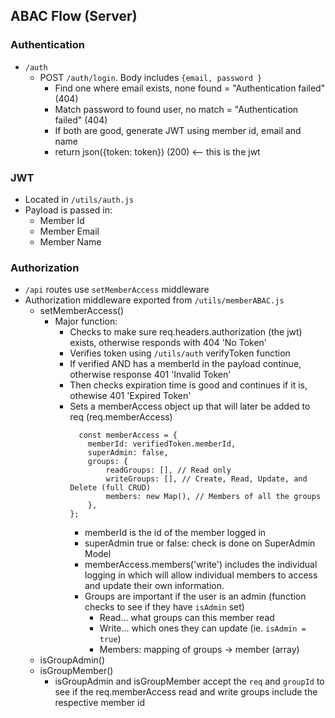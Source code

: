 ## ABAC Flow (Server)

### Authentication
- `/auth`
    - POST `/auth/login`. Body includes `{email, password }`
      - Find one where email exists, none found = "Authentication failed" (404)
      - Match password to found user, no match = "Authentication failed" (404)
      - If both are good, generate JWT using member id, email and name
      - return json({token: token}) (200) <-- this is the jwt
      
### JWT
- Located in `/utils/auth.js`
- Payload is passed in:
    - Member Id
    - Member Email
    - Member Name

### Authorization
- `/api` routes use `setMemberAccess` middleware
- Authorization middleware exported from `/utils/memberABAC.js`
    - setMemberAccess()
        - Major function:
            - Checks to make sure req.headers.authorization (the jwt) exists, otherwise responds with 404 'No Token'
            - Verifies token using `/utils/auth` verifyToken function
            - If verified AND has a memberId in the payload continue, otherwise response 401 'Invalid Token'
            - Then checks expiration time is good and continues if it is, othewise 401 'Expired Token'
            - Sets a memberAccess object up that will later be added to req (req.memberAccess)
                ```
                  const memberAccess = {
                    memberId: verifiedToken.memberId,
                    superAdmin: false,
                    groups: {
                        readGroups: [], // Read only
                        writeGroups: [], // Create, Read, Update, and Delete (full CRUD)
                        members: new Map(), // Members of all the groups
                    },
                };
                ```
                - memberId is the id of the member logged in
                - superAdmin true or false: check is done on SuperAdmin Model
                - memberAccess.members('write') includes the individual logging in which will allow individual members to access and update their own information.
                - Groups are important if the user is an admin (function checks to see if they have `isAdmin` set)
                    - Read... what groups can this member read
                    - Write... which ones they can update (ie. `isAdmin = true`)
                    - Members: mapping of groups -> member (array)
    - isGroupAdmin()
    - isGroupMember()
        - isGroupAdmin and isGroupMember accept the `req` and `groupId` to see if the req.memberAccess read and write groups include the respective member id